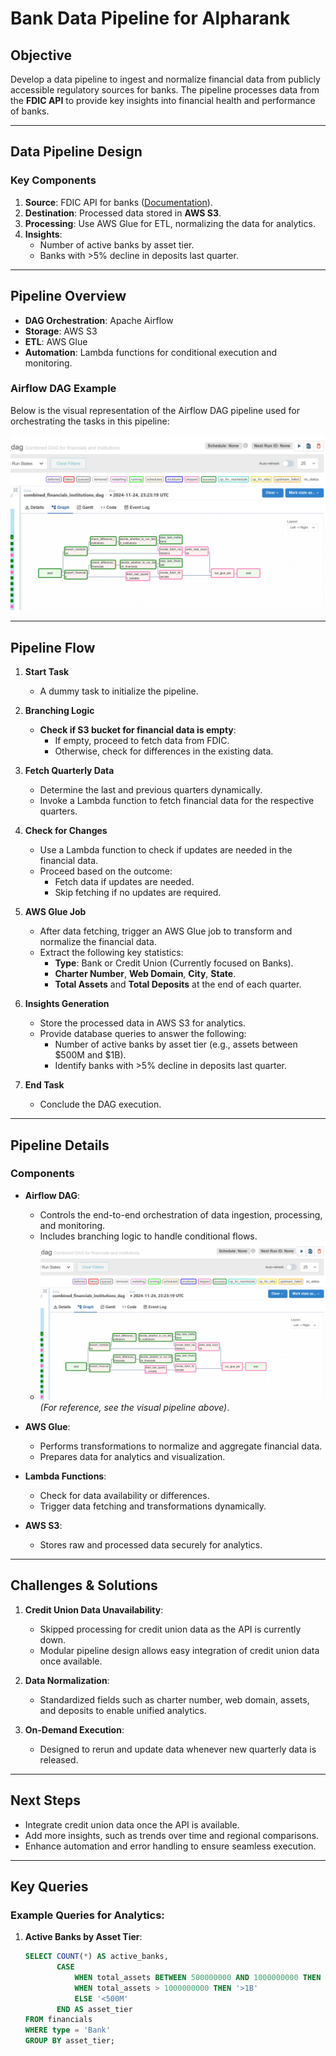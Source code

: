 # Bank Data Pipeline for Alpharank

## **Objective**
Develop a data pipeline to ingest and normalize financial data from publicly accessible regulatory sources for banks. The pipeline processes data from the **FDIC API** to provide key insights into financial health and performance of banks.

---

## **Data Pipeline Design**

### **Key Components**
1. **Source**: FDIC API for banks ([Documentation](https://banks.data.fdic.gov/docs/)).
2. **Destination**: Processed data stored in **AWS S3**.
3. **Processing**: Use AWS Glue for ETL, normalizing the data for analytics.
4. **Insights**:
   - Number of active banks by asset tier.
   - Banks with >5% decline in deposits last quarter.

---

## **Pipeline Overview**
- **DAG Orchestration**: Apache Airflow
- **Storage**: AWS S3
- **ETL**: AWS Glue
- **Automation**: Lambda functions for conditional execution and monitoring.

### **Airflow DAG Example**
Below is the visual representation of the Airflow DAG pipeline used for orchestrating the tasks in this pipeline:

![Airflow DAG Pipeline](pictures/pipeline.jpg)

---

## **Pipeline Flow**

1. **Start Task**
   - A dummy task to initialize the pipeline.

2. **Branching Logic**
   - **Check if S3 bucket for financial data is empty**:
     - If empty, proceed to fetch data from FDIC.
     - Otherwise, check for differences in the existing data.

3. **Fetch Quarterly Data**
   - Determine the last and previous quarters dynamically.
   - Invoke a Lambda function to fetch financial data for the respective quarters.

4. **Check for Changes**
   - Use a Lambda function to check if updates are needed in the financial data.
   - Proceed based on the outcome:
     - Fetch data if updates are needed.
     - Skip fetching if no updates are required.

5. **AWS Glue Job**
   - After data fetching, trigger an AWS Glue job to transform and normalize the financial data.
   - Extract the following key statistics:
     - **Type**: Bank or Credit Union (Currently focused on Banks).
     - **Charter Number**, **Web Domain**, **City**, **State**.
     - **Total Assets** and **Total Deposits** at the end of each quarter.

6. **Insights Generation**
   - Store the processed data in AWS S3 for analytics.
   - Provide database queries to answer the following:
     - Number of active banks by asset tier (e.g., assets between $500M and $1B).
     - Identify banks with >5% decline in deposits last quarter.

7. **End Task**
   - Conclude the DAG execution.

---

## **Pipeline Details**

### **Components**
- **Airflow DAG**:
  - Controls the end-to-end orchestration of data ingestion, processing, and monitoring.
  - Includes branching logic to handle conditional flows.
  - ![Airflow DAG Pipeline](pictures/pipeline.jpg) *(For reference, see the visual pipeline above)*.

- **AWS Glue**:
  - Performs transformations to normalize and aggregate financial data.
  - Prepares data for analytics and visualization.

- **Lambda Functions**:
  - Check for data availability or differences.
  - Trigger data fetching and transformations dynamically.

- **AWS S3**:
  - Stores raw and processed data securely for analytics.

---

## **Challenges & Solutions**
1. **Credit Union Data Unavailability**:
   - Skipped processing for credit union data as the API is currently down.
   - Modular pipeline design allows easy integration of credit union data once available.

2. **Data Normalization**:
   - Standardized fields such as charter number, web domain, assets, and deposits to enable unified analytics.

3. **On-Demand Execution**:
   - Designed to rerun and update data whenever new quarterly data is released.

---

## **Next Steps**
- Integrate credit union data once the API is available.
- Add more insights, such as trends over time and regional comparisons.
- Enhance automation and error handling to ensure seamless execution.

---

## **Key Queries**
### Example Queries for Analytics:
1. **Active Banks by Asset Tier**:
   ```sql
   SELECT COUNT(*) AS active_banks, 
          CASE 
              WHEN total_assets BETWEEN 500000000 AND 1000000000 THEN '500M-1B'
              WHEN total_assets > 1000000000 THEN '>1B'
              ELSE '<500M'
          END AS asset_tier
   FROM financials
   WHERE type = 'Bank'
   GROUP BY asset_tier;
